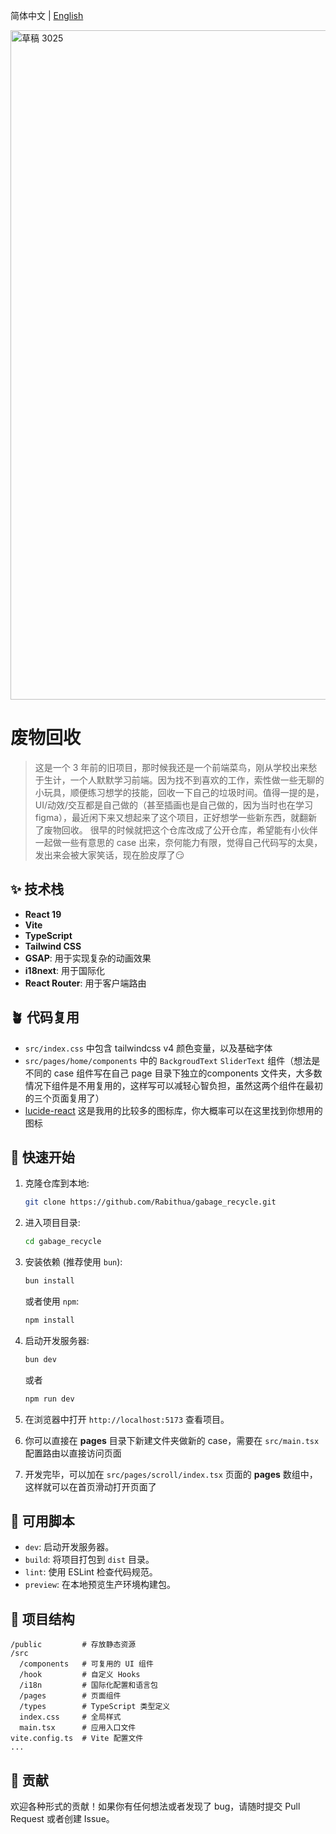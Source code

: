 简体中文 | [English](./README.en.md)

<img width="2541" height="1071" alt="草稿 3025" src="https://github.com/user-attachments/assets/0893efcc-e368-47ff-96b7-b47f8d8ee553" />

# 废物回收

> 这是一个 3 年前的旧项目，那时候我还是一个前端菜鸟，刚从学校出来愁于生计，一个人默默学习前端。因为找不到喜欢的工作，索性做一些无聊的小玩具，顺便练习想学的技能，回收一下自己的垃圾时间。值得一提的是，UI/动效/交互都是自己做的（甚至插画也是自己做的，因为当时也在学习 figma），最近闲下来又想起来了这个项目，正好想学一些新东西，就翻新了废物回收。
> 很早的时候就把这个仓库改成了公开仓库，希望能有小伙伴一起做一些有意思的 case 出来，奈何能力有限，觉得自己代码写的太臭，发出来会被大家笑话，现在脸皮厚了😏

## ✨ 技术栈

- **React 19**
- **Vite**
- **TypeScript**
- **Tailwind CSS**
- **GSAP**: 用于实现复杂的动画效果
- **i18next**: 用于国际化
- **React Router**: 用于客户端路由

## 🪴 代码复用

- `src/index.css` 中包含 tailwindcss v4 颜色变量，以及基础字体
- `src/pages/home/components` 中的 `BackgroudText` `SliderText` 组件（想法是不同的 case 组件写在自己 page 目录下独立的components 文件夹，大多数情况下组件是不用复用的，这样写可以减轻心智负担，虽然这两个组件在最初的三个页面复用了）
- [lucide-react](https://lucide.dev/) 这是我用的比较多的图标库，你大概率可以在这里找到你想用的图标

## 🚀 快速开始

1.  克隆仓库到本地:

    ```bash
    git clone https://github.com/Rabithua/gabage_recycle.git
    ```

2.  进入项目目录:

    ```bash
    cd gabage_recycle
    ```

3.  安装依赖 (推荐使用 `bun`):

    ```bash
    bun install
    ```

    或者使用 `npm`:

    ```bash
    npm install
    ```

4.  启动开发服务器:

    ```bash
    bun dev
    ```

    或者

    ```bash
    npm run dev
    ```

5.  在浏览器中打开 `http://localhost:5173` 查看项目。

6.  你可以直接在 **pages** 目录下新建文件夹做新的 case，需要在 `src/main.tsx` 配置路由以直接访问页面

7.  开发完毕，可以加在 `src/pages/scroll/index.tsx` 页面的 **pages** 数组中，这样就可以在首页滑动打开页面了

## 📜 可用脚本

- `dev`: 启动开发服务器。
- `build`: 将项目打包到 `dist` 目录。
- `lint`: 使用 ESLint 检查代码规范。
- `preview`: 在本地预览生产环境构建包。

## 📁 项目结构

```
/public         # 存放静态资源
/src
  /components   # 可复用的 UI 组件
  /hook         # 自定义 Hooks
  /i18n         # 国际化配置和语言包
  /pages        # 页面组件
  /types        # TypeScript 类型定义
  index.css     # 全局样式
  main.tsx      # 应用入口文件
vite.config.ts  # Vite 配置文件
...
```

## 🤝 贡献

欢迎各种形式的贡献！如果你有任何想法或者发现了 bug，请随时提交 Pull Request 或者创建 Issue。
